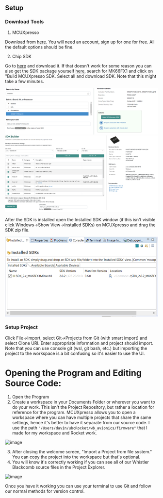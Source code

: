 ## Setup
### Download Tools
1. MCUXpresso

Download from [here](https://www.nxp.com/design/software/development-software/mcuxpresso-software-and-tools-/mcuxpresso-integrated-development-environment-ide:MCUXpresso-IDE?tab=Design_Tools_Tab). You will need an account, sign up for one for free. All the default options should be fine. 

2. Chip SDK

Go to [here](https://mcuxpresso.nxp.com/download/78d26642c8a4ca1efecebe0f36145702) and download it. If that doesn't work for some reason you can also get the SDK package yourself [here](https://mcuxpresso.nxp.com/en/select), search for MK66FX1 and click on "Build MCUXpresso SDK. Select all and download SDK. Note that this might take a few minutes. 

![](images/SDKSelect.png)
![](images/SDKDownload.png)

After the SDK is installed open the Installed SDK window (if this isn't visible click Windows->Show View->Installed SDKs) on MCUXpresso and drag the SDK zip file. 

![](images/InstalledSDKs.png)

### Setup Project

Click File->Import, select Git->Projects from Git (with smart import) and select Clone URI. Enter appropriate information and project should import. Note that you can use console git (wsl, git bash, etc.) but importing the project to the workspace is a bit confusing so it's easier to use the UI. 


# Opening the Program and Editing Source Code:
1. Open the Program
2. Create a workspace in your Documents Folder or wherever you want to do your work. This isn't the Project Repository, but rather a location for reference for the program. MCUXpresso allows you to open a workspace where you can have multiple projects that share the same settings, hence it's better to have it separate from our source code. I use the path `"/Users/davin/ubcRocket/wb_avionics/firmware"` that I made for my workspace and Rocket work.

<img width="611" alt="image" src="https://user-images.githubusercontent.com/24193569/136500769-1f268bf3-a5f0-4eb2-acee-45bc02e775d4.png">


3. After closing the welcome screen, "Import a Project from file system." You can copy the project into the workspace but that's optional.
4. You will know it's correctly working if you can see all of our Whistler Blackcomb source files in the Project Explorer.

<img width="611" alt="image" src="https://user-images.githubusercontent.com/24193569/136500504-34572f9d-e98c-4dd1-9303-1a3c53e5976d.png">

Once you have it working you can use your terminal to use Git and follow our normal methods for version control.
